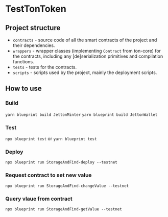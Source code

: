 # TestTonToken

## Project structure

-   `contracts` - source code of all the smart contracts of the project and their dependencies.
-   `wrappers` - wrapper classes (implementing `Contract` from ton-core) for the contracts, including any [de]serialization primitives and compilation functions.
-   `tests` - tests for the contracts.
-   `scripts` - scripts used by the project, mainly the deployment scripts.

## How to use

### Build
 `yarn blueprint build JettonMinter`
 `yarn blueprint build JettonWallet`

### Test

`npx blueprint test` or `yarn blueprint test`

### Deploy

`npx blueprint run StorageAndFind-deploy --testnet`


### Request contract to set new value

`npx blueprint run StorageAndFind-changeValue --testnet`


### Query vlaue from contract

`npx blueprint run StorageAndFind-getValue --testnet`